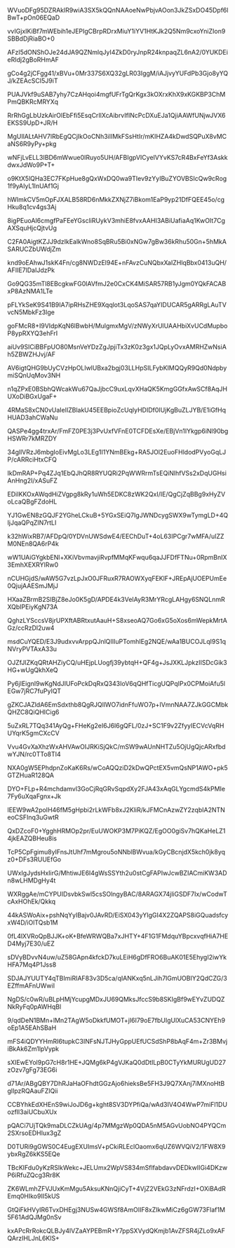 
WVuoDFg95DZRAklR9wiA3SX5kQQnNAAoeNwPbjvAOon3JkZSxDO45Dpf6lBwT+pOn06EQaD

vvIGjxIKiBf7mWEbih1eJEPIgCBrpRDrxMiuY1iYV1HtKJk2Q5Nm9cxoYniZIon9SBBdDjRiaBO+0

AFzI5dONShOJe24dJA9QZNmlqJyI4ZkD0ryJnpR24knpaqZL6nA2/0YUKDEieRIdj2gBoRHmAF

gCo4g2jCFgg41/xBVu+0Mr337S6XQ32gLR03IggM/iAJjvyYUFdPb3Gjo8yYQJ/kZEAcSCI5J9iT

PUAJVkf9uSAB7yhy7CzAHqoi4mgfUFrTgQrKgx3kOXrxKhX9xKGKBP3ChMPmQBKRcMRYXq

RrRhGgLbUzkAirOlEbFfi5EsqCrIlXcAibrvIfINcPcDXuEJa1QjiAAWfUNjwJVX6EKSS9UpD+JR/H

MgUIlALtAHV7lRbEgQCjIkOoCNh3iIIMkFSsHtIr/mKIHZA4kDwdSQPuX8vMCaNS6R9yPy+pkg

wNFjLvELL3IBD6mWwue0IRuyo5UH/AFBIgpVICyeIVYvKS7cR4BxFeYf3AskkdwxJdWo9P+T+

o9KtX5lQHa3EC7FKpHue8gQxWxDQ0wa9TIev9zYyIBuZYOVBSIcQw9cRog1f9yAIyL1InUAf1Gj

hWImkCV5mOpFJXALB58RD6nMkkZXNjZ7iBkom1EaP9yp21DfFQEE45o/cgHku8q1cv4gs3Aj

8igPEuoAI6cmgfPaFEeYGscliRUykV3mhiE8fvxAAHI3ABiUafiaAq1KwOIt7CgAXSquHjcQjtvUg

C2FA0AigtKZJJ9dzIkEalkWno8SqBRu5Bi0xNGw7gBw36kRhu50Gn+5hMkASARUCZbUWdjZm

knd9oEAhwJ1skK4Fn/cg8NWDzEl94E+nFAvzCuNQbxXaIZHlqBbx0413uQH/AFIIE7lDaIJdzPk

Go9QG35mTl8EBcgkwFG0lAVfmJ2e0CxCK4MiSAR57RB1yJgm0YQkFACABxP8AzNMA1LTe

pFLYkSeK9S41B9IA7ipRHsZHE9Xqqlot3LqoSAS7qaYIDUCAR5gARRgLAuTVvcN5MbkFz3lge

goFMcR8+I9VIdpKqN6lBwbH/MulgmxMgV/zNWyXrUlUAAHbiXvUCdMupboP8ypRXYQ3ehFrI

aiUv9SICiBBFpUO80MsnVeYDzZgJpjiTx3zK0z3gx1JQpLyOvxAMRHZwNsiAh5ZBWZHJvj/AF

AV6igtQHG9bUyCVzHpOLlwlUBxa2bgj03LLHpSILFybKIMQQyR9Qd0NdpbymiSQnUqMov3NH

n1qZPxE0BSbhQWcakWu67QaJjbcC9uxLqvXHaQK5KmgGGfxAwSCf8AqJHUXoDiBGxUgaF+

4RMaS8xCN0vUaIelIZBlakU45EEBpioZcUqlyHDIDf0IUjKgBuZLJYB/E1iGfHqHUAD3ahCWaNu

QASPe4gg4trxAr/FmFZ0PE3j3PvUxfVFnE0TCFDEsXe/EBjVn1IYkgp6iNl90bgHSWRr7kMRZDY

34gllVRzJ6mbgIoEivMgLo3LEg1I1YNmBEkg+RA5JOl2EuoFHldodPVyoGqLJP/cARRciHtxCFQ

IkDmRAP+Pq4ZJq1EbQJhQR8RYUQRi2PqWWRrmTsEQiNlhfVSs2xDqUGHsiAnHng2I/xASuFZ

EDiIKKOxAWqdHiZVgpg8kRy1uWh5EDKC8zWK2QxI/IE/QgCjZqBBg9xHyZVoLcaQBgFZdoHL

YJ1GwEN8zGQJF2YGheLCkuB+5YGxSEiQ7IgJWNDcygSWX9wTymgLD+4QIjJqaQPqZIN7rtLI

k32hWixRB7/AFDpQ/0YDVnUWSdwE4/EEChDuT+4oL63IPCgr7wMFA/uIZZM0NEn8QA6rP4k

wW1UAiGYgkbENl+XKiVbvmavjiRvpfMMqKFwqu6qaJJFDfFTNu+0RpmBnIX3EmhXEXRYlRw0

nCUHGjdS/wAW5G7vzLpJxO0JFRuxR7RAOWXyqFEKlF+JREpAjUOEPUmEe0QjujAAESmJMjJ

HXaaZBrmB2SIBjZ8eJo0K5gD/APDE4k3VeIAyR3MrYRcgLAHgy6SNQLnmRXQbIPEiyKgN73A

QghzLYSccsV8jrUPXftABRtxutAauH+S8xseoAQ7Go6xG5oXos6mWepkMrtAGz/ccRzDI2uw4

msdCuYQED/E3J9udxvvArppQJnlQIIIuPTomhIEg2NQE/wAa1BUCOJLqI9S1qNVryPVTAxA33u

OJZfJlZKqQRtAHZiyCQ/uHEjpLUogfj39ybtqH+QF4g+JsJXKLJpkzIISDcGik3HG+wUgQkhXeQ

Py6jIEignI9wKgNdJIUFoPckDqRxQ343IoV6qQHfTicgUQPqIPx0CPMoiAfu5lEGw7jRC7fuPyIQT

gZKCJAZldA6EmSdxthb8QgRJQllWO7idnFfuWO7p+IVmnNAA7ZJkGGCMbkQHZC8QiQHICig6

5uZxRL7TQq341AyQg+FHeKg2eI6J6l6gQFL/0zJ+SC1F9v2ZfyyIECVcVqRHUYqrK5gmCXcCV

Vvu4GvXaXhzWxAHVAwOIJRKiSjQkC/mSW9wAUnNHTZu5OjUgQjcARxfbdwYJN/rc0TTo8TI4

NXA0gW5EPhdpnZoKaK6Rs/wCoAQQziD2kDwQPctEX5vmQsNP1AWO+pk5GTZHuaR128QA

DYO+FLp+R4mchdamvl3GoCjRqGRvSqpdXy2FJA43xAqGLYgcmdS4kPMIe7Fy6uXqaFgnx+Jk

lEEW9wA2poIH46fM5gHpbi2rLkWFb8xJ2KliR/kJFMCnAzwZY2zqbIA2NTNeoCSFInq3uGwtR

QxDZcoF0+YgghHRMOp2pr/EuUWOKP3M7PiKQZ/EgOO0giSv7hQKaHeLZ14jkEAZQBHeu8is

TcP5CpFgimu8yIFnsJtUhf7mMgrou5oNNblBWvua/kGyCBcnjdX5kch0jk8yqz0+DFs3RUUEfGo

UWxIgJydsHxIirG/MhtiwJE6I4gWsSSYth2u0stCgFAPIwJcwBZIACmiKW3ADn8wLHMDgHy4t

WXRggAe/mCYPUIDsvbkSwl5csSOlngyBAC/8ARAGX74jliGSDF7Ix/wCodwTcAxHOhEk/Qkkq

44kASWoAix+pshNqYyIBajv0JAvRD/EiSX043yYIgGI4X2ZQAPS8iGQuadsfcyxW4D/iOlTQsb1M

0fL4lXVRoQpBJJK+oK+BfeWRWQBa7xJHTY+4F1G1FMdquYBpcxvqfHiA7HED4Myj7E30/uEZ

sDVyBDvvN4uw/uZ58GApn4kfckD7kuLEiH6gDfFRO6BuAK01E5EhygI2iwYkHFA7Mq4P1Jss8

SDJAJYUUTY4qTBImiRIAF83v3D5ca/qIANKxq5nLJih7lGmUOBIY2QdCZG/3EZffmAFnUWwiI

NgDS/c0wR/uBLpHMjYcupgMDxJU69QMksJfccS9b8SKIgBf9wEYvZUDQZNkRyFq0pAWHqBl

9/qdDeN1BMn+lMn2TAgW5oDkkfUMOT+jI6I79oE7fbUIgUlXuCA53CNYEh9oEp1A5EAhSBaH

mFS4iQDYYHmRI6tupkC3INFsNJTJHyGppUEfUCSdShP8bAqF4m+Zr3BMvjiBkAk6Zm1lpVypk

sXIEwEYol9pG7cH8r1HE+JQMg6kP4gVJKaQ0dDtILpB0CTyYkMURUgUD27zOzv7gFg73EG6i

d71Ar/ABgQBY7DhRJaHaOFhdtGGzAjo6hieksBe5FH3J9Q7XAnj7iMXnoHtBglIpzRQAauFZIQii

CCBYhkEdXHEnS9wiJoJD6g+kght8SV3DYPfiQa/wAd3IV4O4WwP7miFl1DUozfIl3aiUCbuXUx

pQACi7UjTQk9maDLCZkUAg/4p7MMgzWp0QDA5nM5AGvUobNO4PYQCm2SXrsoEDHIux3gZ

D0TURi9gGWS0C4EugEXUImsV+pCkiRLEclOaomx6qUZ6WVQiV2/1FW8X9ybxRgZ6kKS5EQe

TBcKIFdu0yKzRSlkWekc+JELUmx2WpVS834mSflfabdavvDEDkwIIGi4DKzwP6iRfuZQcg3Rr8K

ZK6WLmhZFVJUxKmMgu5AksuKNnQjiCyT+4VjZ2VEkG3zNFrdzI+OXiBAdREmq0HIko9II5kUS

GtQiFkHVyIR6TvxDHEgj3NUSw4GWSf8AmOIIF8xZIkwMiCz6gGW73Flaf1M5F61AdQJMg0nSv

kxAPcRrRokcQLBJy4lVZaAYPEBmR+Y7ppSXVydQKmjb1AvZFSR4jZLo9xAFQArzIHLJnL6KlS+
